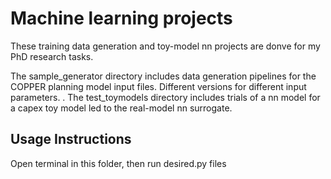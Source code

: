# Machine learning projects
These training data generation and toy-model nn projects are donve for my PhD research tasks.

The sample_generator directory includes data generation pipelines for the COPPER planning model input files. Different versions for different input parameters. .
The test_toymodels directory includes trials of a nn model for a capex toy model led to the real-model nn surrogate.
## Usage Instructions
Open terminal in this folder, then run desired.py files
